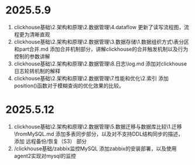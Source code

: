 # 2025.5.9
1. clickhouse基础\2.架构和原理\2.数据管理\4.dataflow
   更新了读写流程图，流程更为清晰直观
2. clickhouse基础\2.架构和原理\2.数据管理\3.数据存储\1.数据组织方式\表分区和part合并.md
   添加合并机制部分，讲解clickhouse的合并触发机制以及行为控制的参数讲解
3. clickhouse基础\2.架构和原理\2.数据管理\8.日志\log.md
   添加对clickhouse日志轮转机制的解释
4. clickhouse基础\2.架构和原理\2.数据管理\7.性能和优化\2.索引
   添加position()函数对于模糊查询的优化效果的比较。

# 2025.5.12

1. clickhouse基础\2.架构和原理\2.数据管理\5.数据迁移与数据库比较\1.迁移\fromMySQL.md
   添加多表同步部分，以及对不支持DDL结构同步的描述，
   添加 远程备份/恢复（S3） 部分
2. /clickhouse基础/zabbix监控MySQL
   添加zabbix的安装部署，以及使用agent2实现对mysql的监控






